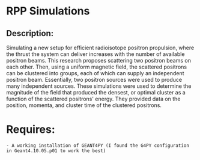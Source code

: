 # RPP Simulations 

## Description: 

Simulating a new setup for efficient radioisotope positron propulsion, where the thrust the system can deliver increases with the number of available positron beams. This research proposes scattering two positron beams on each other. Then, using a uniform magnetic field, the scattered positrons can be clustered into groups, each of which can supply an independent positron beam. Essentially, two positron sources were used to produce many independent sources. These simulations were used to determine the magnitude of the field that produced the densest, or optimal cluster as a function of the scattered positrons' energy. They provided data on the position, momenta, and cluster time of the clustered positrons.  

# Requires:
	- A working installation of GEANT4PY (I found the G4PY configuration in Geant4.10.05.p01 to work the best)
	
